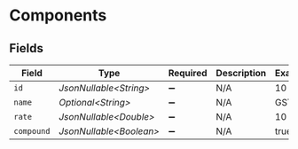 # Components


## Fields

| Field                    | Type                     | Required                 | Description              | Example                  |
| ------------------------ | ------------------------ | ------------------------ | ------------------------ | ------------------------ |
| `id`                     | *JsonNullable\<String>*  | :heavy_minus_sign:       | N/A                      | 10                       |
| `name`                   | *Optional\<String>*      | :heavy_minus_sign:       | N/A                      | GST                      |
| `rate`                   | *JsonNullable\<Double>*  | :heavy_minus_sign:       | N/A                      | 10                       |
| `compound`               | *JsonNullable\<Boolean>* | :heavy_minus_sign:       | N/A                      | true                     |